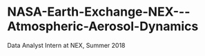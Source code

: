 # NASA-Earth-Exchange-NEX---Atmospheric-Aerosol-Dynamics

Data Analyst Intern at NEX, Summer 2018 


